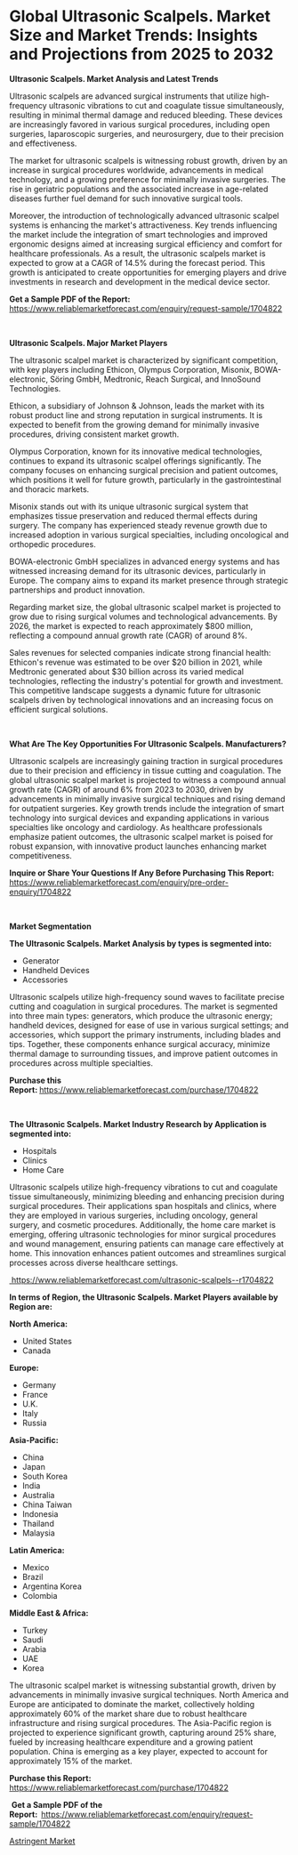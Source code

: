 <p><h1>Global Ultrasonic Scalpels. Market Size and Market Trends: Insights and Projections from 2025 to 2032</h1></p><p><strong>Ultrasonic Scalpels. Market Analysis and Latest Trends</strong></p>
<p><p>Ultrasonic scalpels are advanced surgical instruments that utilize high-frequency ultrasonic vibrations to cut and coagulate tissue simultaneously, resulting in minimal thermal damage and reduced bleeding. These devices are increasingly favored in various surgical procedures, including open surgeries, laparoscopic surgeries, and neurosurgery, due to their precision and effectiveness.</p><p>The market for ultrasonic scalpels is witnessing robust growth, driven by an increase in surgical procedures worldwide, advancements in medical technology, and a growing preference for minimally invasive surgeries. The rise in geriatric populations and the associated increase in age-related diseases further fuel demand for such innovative surgical tools.</p><p>Moreover, the introduction of technologically advanced ultrasonic scalpel systems is enhancing the market's attractiveness. Key trends influencing the market include the integration of smart technologies and improved ergonomic designs aimed at increasing surgical efficiency and comfort for healthcare professionals. As a result, the ultrasonic scalpels market is expected to grow at a CAGR of 14.5% during the forecast period. This growth is anticipated to create opportunities for emerging players and drive investments in research and development in the medical device sector.</p></p>
<p><strong>Get a Sample PDF of the Report:&nbsp;</strong> <a href="https://www.reliablemarketforecast.com/enquiry/request-sample/1704822?utm_campaign=1743&utm_medium=2&utm_source=Github&utm_content=ia&utm_term=09012025&utm_id=ultrasonic-scalpels">https://www.reliablemarketforecast.com/enquiry/request-sample/1704822</a></p>
<p>&nbsp;</p>
<p><strong>Ultrasonic Scalpels. Major Market Players</strong></p>
<p><p>The ultrasonic scalpel market is characterized by significant competition, with key players including Ethicon, Olympus Corporation, Misonix, BOWA-electronic, Söring GmbH, Medtronic, Reach Surgical, and InnoSound Technologies. </p><p>Ethicon, a subsidiary of Johnson & Johnson, leads the market with its robust product line and strong reputation in surgical instruments. It is expected to benefit from the growing demand for minimally invasive procedures, driving consistent market growth. </p><p>Olympus Corporation, known for its innovative medical technologies, continues to expand its ultrasonic scalpel offerings significantly. The company focuses on enhancing surgical precision and patient outcomes, which positions it well for future growth, particularly in the gastrointestinal and thoracic markets.</p><p>Misonix stands out with its unique ultrasonic surgical system that emphasizes tissue preservation and reduced thermal effects during surgery. The company has experienced steady revenue growth due to increased adoption in various surgical specialties, including oncological and orthopedic procedures. </p><p>BOWA-electronic GmbH specializes in advanced energy systems and has witnessed increasing demand for its ultrasonic devices, particularly in Europe. The company aims to expand its market presence through strategic partnerships and product innovation. </p><p>Regarding market size, the global ultrasonic scalpel market is projected to grow due to rising surgical volumes and technological advancements. By 2026, the market is expected to reach approximately $800 million, reflecting a compound annual growth rate (CAGR) of around 8%. </p><p>Sales revenues for selected companies indicate strong financial health: Ethicon's revenue was estimated to be over $20 billion in 2021, while Medtronic generated about $30 billion across its varied medical technologies, reflecting the industry's potential for growth and investment. This competitive landscape suggests a dynamic future for ultrasonic scalpels driven by technological innovations and an increasing focus on efficient surgical solutions.</p></p>
<p>&nbsp;</p>
<p><strong>What Are The Key Opportunities For Ultrasonic Scalpels. Manufacturers?</strong></p>
<p><p>Ultrasonic scalpels are increasingly gaining traction in surgical procedures due to their precision and efficiency in tissue cutting and coagulation. The global ultrasonic scalpel market is projected to witness a compound annual growth rate (CAGR) of around 6% from 2023 to 2030, driven by advancements in minimally invasive surgical techniques and rising demand for outpatient surgeries. Key growth trends include the integration of smart technology into surgical devices and expanding applications in various specialties like oncology and cardiology. As healthcare professionals emphasize patient outcomes, the ultrasonic scalpel market is poised for robust expansion, with innovative product launches enhancing market competitiveness.</p></p>
<p><strong>Inquire or Share Your Questions If Any Before Purchasing This Report:</strong> <a href="https://www.reliablemarketforecast.com/enquiry/pre-order-enquiry/1704822?utm_campaign=1743&utm_medium=2&utm_source=Github&utm_content=ia&utm_term=09012025&utm_id=ultrasonic-scalpels">https://www.reliablemarketforecast.com/enquiry/pre-order-enquiry/1704822</a></p>
<p>&nbsp;</p>
<p><strong>Market Segmentation</strong></p>
<p><strong>The Ultrasonic Scalpels. Market Analysis by types is segmented into:</strong></p>
<p><ul><li>Generator</li><li>Handheld Devices</li><li>Accessories</li></ul></p>
<p><p>Ultrasonic scalpels utilize high-frequency sound waves to facilitate precise cutting and coagulation in surgical procedures. The market is segmented into three main types: generators, which produce the ultrasonic energy; handheld devices, designed for ease of use in various surgical settings; and accessories, which support the primary instruments, including blades and tips. Together, these components enhance surgical accuracy, minimize thermal damage to surrounding tissues, and improve patient outcomes in procedures across multiple specialties.</p></p>
<p><strong>Purchase this Report:&nbsp;</strong><a href="https://www.reliablemarketforecast.com/purchase/1704822?utm_campaign=1743&utm_medium=2&utm_source=Github&utm_content=ia&utm_term=09012025&utm_id=ultrasonic-scalpels">https://www.reliablemarketforecast.com/purchase/1704822</a></p>
<p>&nbsp;</p>
<p><strong>The Ultrasonic Scalpels. Market Industry Research by Application is segmented into:</strong></p>
<p><ul><li>Hospitals</li><li>Clinics</li><li>Home Care</li></ul></p>
<p><p>Ultrasonic scalpels utilize high-frequency vibrations to cut and coagulate tissue simultaneously, minimizing bleeding and enhancing precision during surgical procedures. Their applications span hospitals and clinics, where they are employed in various surgeries, including oncology, general surgery, and cosmetic procedures. Additionally, the home care market is emerging, offering ultrasonic technologies for minor surgical procedures and wound management, ensuring patients can manage care effectively at home. This innovation enhances patient outcomes and streamlines surgical processes across diverse healthcare settings.</p></p>
<p><a href="https://www.reliablemarketforecast.com/ultrasonic-scalpels--r1704822?utm_campaign=1743&utm_medium=2&utm_source=Github&utm_content=ia&utm_term=09012025&utm_id=ultrasonic-scalpels">&nbsp;https://www.reliablemarketforecast.com/ultrasonic-scalpels--r1704822</a></p>
<p><strong>In terms of Region, the Ultrasonic Scalpels. Market Players available by Region are:</strong></p>
<p>
    <p> <strong> North America: </strong>
        <ul>
            <li>United States</li>
            <li>Canada</li>
        </ul>
        </p> 
    <p> <strong> Europe: </strong>
        <ul>
            <li>Germany</li>
            <li>France</li>
            <li>U.K.</li>
            <li>Italy</li>
            <li>Russia</li>
        </ul>
        </p> 
    <p> <strong> Asia-Pacific: </strong>
        <ul>
            <li>China</li>
            <li>Japan</li>
            <li>South Korea</li>
            <li>India</li>
            <li>Australia</li>
            <li>China Taiwan</li>
            <li>Indonesia</li>
            <li>Thailand</li>
            <li>Malaysia</li>
        </ul>
        </p> 
    <p> <strong> Latin America: </strong>
        <ul>
            <li>Mexico</li>
            <li>Brazil</li>
            <li>Argentina Korea</li>
            <li>Colombia</li>
        </ul>
        </p> 
    <p> <strong> Middle East & Africa: </strong>
        <ul>
            <li>Turkey</li>
            <li>Saudi</li>
            <li>Arabia</li>
            <li>UAE</li>
            <li>Korea</li>
        </ul>
    </p>
    </p>
<p><p>The ultrasonic scalpel market is witnessing substantial growth, driven by advancements in minimally invasive surgical techniques. North America and Europe are anticipated to dominate the market, collectively holding approximately 60% of the market share due to robust healthcare infrastructure and rising surgical procedures. The Asia-Pacific region is projected to experience significant growth, capturing around 25% share, fueled by increasing healthcare expenditure and a growing patient population. China is emerging as a key player, expected to account for approximately 15% of the market.</p></p>
<p><strong>Purchase this Report: </strong><a href="https://www.reliablemarketforecast.com/purchase/1704822?utm_campaign=1743&utm_medium=2&utm_source=Github&utm_content=ia&utm_term=09012025&utm_id=ultrasonic-scalpels">https://www.reliablemarketforecast.com/purchase/1704822</a></p>
<p>&nbsp;<strong>Get a Sample PDF of the Report:&nbsp;&nbsp;</strong><a href="https://www.reliablemarketforecast.com/enquiry/request-sample/1704822?utm_campaign=1743&utm_medium=2&utm_source=Github&utm_content=ia&utm_term=09012025&utm_id=ultrasonic-scalpels">https://www.reliablemarketforecast.com/enquiry/request-sample/1704822</a></p>
<p><strong></strong></p>
<p><p><a href="https://github.com/marlanamarvn/Market-Research-Report-List-1/blob/main/astringent-market.md?utm_campaign=1743&utm_medium=2&utm_source=Github&utm_content=ia&utm_term=09012025&utm_id=ultrasonic-scalpels">Astringent Market</a></p></p>